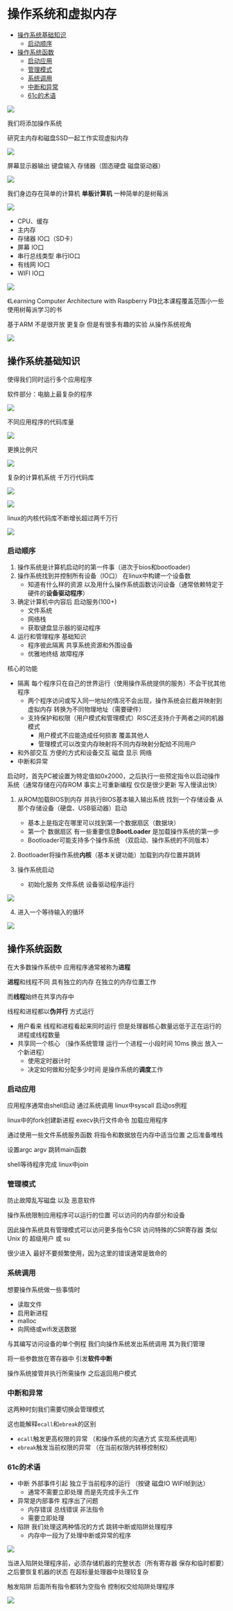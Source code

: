 # 操作系统和虚拟内存
 
* [操作系统基础知识](#操作系统基础知识)
  * [启动顺序](#启动顺序)
* [操作系统函数](#操作系统函数)
  * [启动应用](#启动应用)
  * [管理模式](#管理模式)
  * [系统调用](#系统调用)
  * [中断和异常](#中断和异常)
  * [61c的术语](#61c的术语)

![](img/97f71058.png)

我们将添加操作系统

研究主内存和磁盘SSD一起工作实现虚拟内存

![](img/c5368407.png)

屏幕显示器输出 键盘输入 存储器（固态硬盘 磁盘驱动器）

![](img/9c528089.png)

我们身边存在简单的计算机 **单板计算机** 一种简单的是树莓派 

![](img/26bdac16.png)

* CPU、缓存
* 主内存
* 存储器 IO口（SD卡）
* 屏幕 IO口
* 串行总线类型 串行IO口
* 有线网 IO口
* WIFI IO口

![](img/61ade697.png)

《Learning Computer Architecture with Raspberry PI》比本课程覆盖范围小一些使用树莓派学习的书

基于ARM 不是很开放 更复杂 但是有很多有趣的实验 从操作系统视角

![](img/999ac008.png)

## 操作系统基础知识

使得我们同时运行多个应用程序 

软件部分：电脑上最复杂的程序

![](img/7040858b.png)

不同应用程序的代码库量

![](img/f8c24831.png)

更换比例尺 

![](img/dbb39106.png)

复杂的计算机系统 千万行代码库

![](img/ea62c48d.png)

![](img/e6b81e7d.png)

linux的内核代码库不断增长超过两千万行

![](img/c6eb485b.png)

### 启动顺序

1. 操作系统是计算机启动时的第一件事（进次于bios和bootloader)
2. 操作系统找到并控制所有设备（IO口） 在linux中构建一个设备数
    * 知道有什么样的资源 以及用什么操作系统函数访问设备（通常依赖特定于硬件的**设备驱动程序**）
3. 确定计算机中内容后 启动服务(100+)
    * 文件系统
    * 网络栈 
    * 获取键盘显示器的驱动程序
4. 运行和管理程序 基础知识
    * 程序彼此隔离 共享系统资源和外围设备
    * 优雅地终结 故障程序

核心的功能

* 隔离 每个程序只在自己的世界运行（使用操作系统提供的服务）不会干扰其他程序
  * 两个程序访问或写入同一地址的情况不会出现，操作系统会拦截并映射到虚拟内存 转换为不同物理地址（需要硬件）
  * 支持保护和权限（用户模式和管理模式）RISC还支持介于两者之间的机器模式
    * 用户模式不应能造成任何损害 覆盖其他人
    * 管理模式可以改变内存映射将不同内存映射分配给不同用户
* 和外部交互 方便的方式和设备交互 磁盘 显示 网络
* 中断和异常 

启动时，首先PC被设置为特定值如0x2000，之后执行一些预定指令以启动操作系统（通常存储在闪存ROM 事实上可重新编程 仅仅是很少更新 写入慢读出快）

1. 从ROM加载BIOS到内存 并执行BIOS基本输入输出系统 找到一个存储设备 从那个存储设备（硬盘、USB驱动器）启动
    * 基本上是指定在哪里可以找到第一个数据扇区（数据块）
    * 第一个 数据扇区 有一些重要信息**BootLoader** 是加载操作系统的第一步
    * Bootloader可能支持多个操作系统 （双启动、操作系统的不同版本）

2. Bootloader将操作系统**内核**（基本关键功能）加载到内存位置并跳转
3. 操作系统启动 
    * 初始化服务 文件系统 设备驱动程序运行

![](img/be3b90f0.png)

4. 进入一个等待输入的循环

![](img/aaaf2b9a.png)

## 操作系统函数

在大多数操作系统中 应用程序通常被称为**进程**

**进程**和线程不同 具有独立的内存 在独立的内存位置工作

而**线程**始终在共享内存中

线程和进程都以**伪并行** 方式运行

* 用户看来 线程和进程看起来同时运行 但是处理器核心数量远低于正在运行的进程或线程数量
* 共享同一个核心 （操作系统管理 运行一个进程一小段时间 10ms 换出 放入一个新进程）
  * 使用定时器计时
  * 决定如何做和分配多少时间 是操作系统的**调度**工作

### 启动应用

应用程序通常由shell启动 通过系统调用 linux中syscall 启动os例程 

linux中的fork创建新进程 execv执行文件命令 加载应用程序

通过使用一些文件系统服务函数 将指令和数据放在内存中适当位置 之后准备堆栈

设置argc argv 跳转main函数 

shell等待程序完成 linux中join

### 管理模式

防止故障乱写磁盘 以及 恶意软件

操作系统限制应用程序可以运行的位置 可以访问的内存部分和设备

因此操作系统具有管理模式可以访问更多指令CSR 访问特殊的CSR寄存器 类似 Unix 的 超级用户 或 su

很少进入 最好不要频繁使用，因为这里的错误通常是致命的

### 系统调用

想要操作系统做一些事情时 

* 读取文件
* 启用新进程
* malloc
* 向网络或wifi发送数据

与其编写访问设备的单个例程 我们向操作系统发出系统调用 其为我们管理 

将一些参数放在寄存器中 引发**软件中断** 

操作系统接管并执行所需操作 之后返回用户模式

### 中断和异常

这两种时刻我们需要切换会管理模式

这也能解释`ecall`和`ebreak`的区别

* `ecall`触发更高权限的异常 （和操作系统的沟通方式 实现系统调用）
* `ebreak`触发当前权限的异常 （在当前权限内转移控制权）

### 61c的术语

* 中断 外部事件引起 独立于当前程序的运行 （按键 磁盘IO WIFI帧到达）
  * 通常不需要立即处理 而是先完成手头工作
* 异常是内部事件 程序出了问题 
  * 内存错误 总线错误 非法指令
  * 需要立即处理 
* 陷阱 我们处理这两种情况的方式 跳转中断或陷阱处理程序
  * 内存中一段为了处理中断或异常的程序

![](img/6a4a5b34.png)

当进入陷阱处理程序前，必须存储机器的完整状态（所有寄存器 保存和临时都要）之后要恢复机器的状态 在超标量处理器中处理较复杂

触发陷阱 后面所有指令都转为空指令 控制权交给陷阱处理程序

![](img/b02ddf1e.png)

